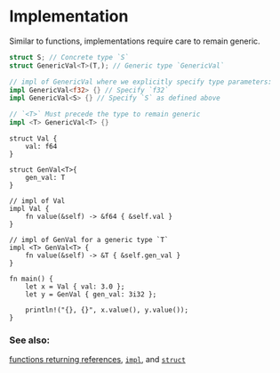 # Implementation

Similar to functions, implementations require care to remain generic.

```rust
struct S; // Concrete type `S`
struct GenericVal<T>(T,); // Generic type `GenericVal`

// impl of GenericVal where we explicitly specify type parameters:
impl GenericVal<f32> {} // Specify `f32`
impl GenericVal<S> {} // Specify `S` as defined above

// `<T>` Must precede the type to remain generic
impl <T> GenericVal<T> {}
```

```rust,editable
struct Val {
    val: f64
}

struct GenVal<T>{
    gen_val: T
}

// impl of Val
impl Val {
    fn value(&self) -> &f64 { &self.val }
}

// impl of GenVal for a generic type `T`
impl <T> GenVal<T> {
    fn value(&self) -> &T { &self.gen_val }
}

fn main() {
    let x = Val { val: 3.0 };
    let y = GenVal { gen_val: 3i32 };
    
    println!("{}, {}", x.value(), y.value());
}
```

### See also:

[functions returning references][fn], [`impl`][methods], and [`struct`][structs]


[fn]: /scope/lifetime/fn.html
[methods]: /fn/methods.html
[specialization_plans]: https://blog.rust-lang.org/2015/05/11/traits.html#the-future
[structs]: /custom_types/structs.html
